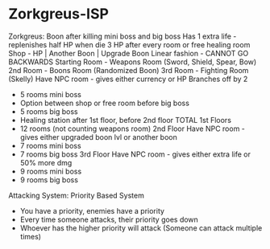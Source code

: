 # Zorkgreus-ISP

Zorkgreus:
Boon after killing mini boss and big boss
Has 1 extra life - replenishes half HP when die
3 HP after every room or free healing room
Shop - HP | Another Boon | Upgrade Boon
Linear fashion - CANNOT GO BACKWARDS
Starting Room - Weapons Room (Sword, Shield, Spear, Bow)
2nd Room - Boons Room (Randomized Boon)
3rd Room - Fighting Room (Skelly)
Have NPC room - gives either currency or HP
Branches off by 2
- 5 rooms mini boss
- Option between shop or free room before big boss
- 5 rooms big boss 
- Healing station after 1st floor, before 2nd floor
TOTAL 1st Floors
- 12 rooms (not counting weapons room)
2nd Floor
Have NPC room - gives either upgraded boon lvl or another boon
- 7 rooms mini boss
- 7 rooms big boss
3rd Floor
Have NPC room - gives either extra life or 50% more dmg
- 9 rooms mini boss
- 9 rooms big boss

Attacking System:
Priority Based System
- You have a priority, enemies have a priority
- Every time someone attacks, their priority goes down
- Whoever has the higher priority will attack (Someone can attack multiple times)


